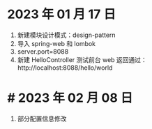 # 2023 年 01 月 17 日
1. 新建模块设计模式：design-pattern
2. 导入 spring-web 和 lombok
3. server.port=8088
4. 新建 HelloController 测试前台 web 返回通过：http://localhost:8088/hello/world

# # 2023 年 02 月 08 日
1. 部分配置信息修改